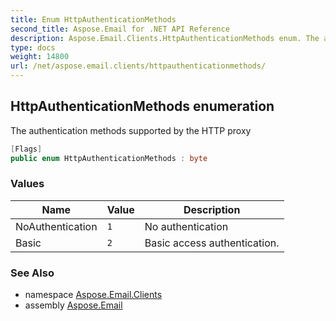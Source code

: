 ```yaml
---
title: Enum HttpAuthenticationMethods
second_title: Aspose.Email for .NET API Reference
description: Aspose.Email.Clients.HttpAuthenticationMethods enum. The authentication methods supported by the HTTP proxy
type: docs
weight: 14800
url: /net/aspose.email.clients/httpauthenticationmethods/
---
```

## HttpAuthenticationMethods enumeration

The authentication methods supported by the HTTP proxy

```csharp
[Flags]
public enum HttpAuthenticationMethods : byte
```

### Values

| Name | Value | Description |
| --- | --- | --- |
| NoAuthentication | `1` | No authentication |
| Basic | `2` | Basic access authentication. |

### See Also

* namespace [Aspose.Email.Clients](../../aspose.email.clients/)
* assembly [Aspose.Email](../../)


